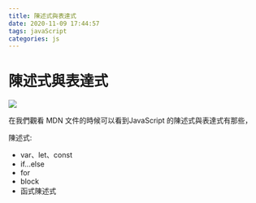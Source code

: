 ```yaml
---
title: 陳述式與表達式
date: 2020-11-09 17:44:57
tags: javaScript
categories: js
---
```

# 陳述式與表達式

![](https://i.imgur.com/BlWAbb7.png)


<!-- more -->

在我們觀看 MDN 文件的時候可以看到JavaScript 的陳述式與表達式有那些，

陳述式:
* var、let、const
* if...else
* for
* block
* 函式陳述式
